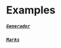 # Examples


##### [`Generador`](https://github.com/ygkne/ygkne/blob/master/prueva.c) 

##### [`Marks`](https://github.com/ygkne/ygkne/blob/master/prueva.c) 

